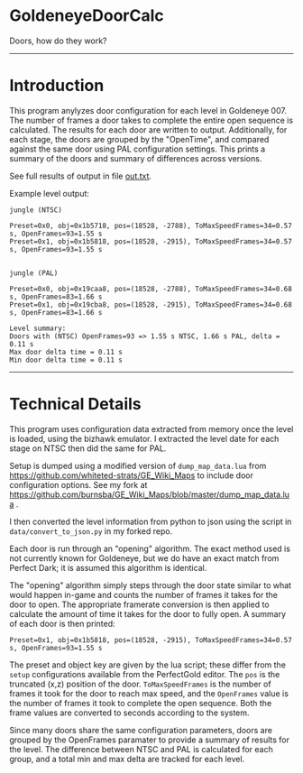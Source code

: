 # GoldeneyeDoorCalc
Doors, how do they work?

-----

# Introduction

This program anylyzes door configuration for each level in Goldeneye 007. The number of frames a door takes to complete the entire open sequence is calculated. The results for each door are written to output. Additionally, for each stage, the doors are grouped by the "OpenTime", and compared against the same door using PAL configuration settings. This prints a summary of the doors and summary of differences across versions.

See full results of output in file [out.txt](out.txt).

Example level output:

    jungle (NTSC)
    
    Preset=0x0, obj=0x1b5718, pos=(18528, -2788), ToMaxSpeedFrames=34=0.57 s, OpenFrames=93=1.55 s
    Preset=0x1, obj=0x1b5818, pos=(18528, -2915), ToMaxSpeedFrames=34=0.57 s, OpenFrames=93=1.55 s
    
    
    jungle (PAL)
    
    Preset=0x0, obj=0x19caa8, pos=(18528, -2788), ToMaxSpeedFrames=34=0.68 s, OpenFrames=83=1.66 s
    Preset=0x1, obj=0x19cba8, pos=(18528, -2915), ToMaxSpeedFrames=34=0.68 s, OpenFrames=83=1.66 s
    
    Level summary:
    Doors with (NTSC) OpenFrames=93 => 1.55 s NTSC, 1.66 s PAL, delta = 0.11 s
    Max door delta time = 0.11 s
    Min door delta time = 0.11 s
    
-----

# Technical Details

This program uses configuration data extracted from memory once the level is loaded, using the bizhawk emulator. I extracted the level date for each stage on NTSC then did the same for PAL.

Setup is dumped using a modified version of `dump_map_data.lua` from https://github.com/whiteted-strats/GE_Wiki_Maps to include door configuration options. See my fork at https://github.com/burnsba/GE_Wiki_Maps/blob/master/dump_map_data.lua .

I then converted the level information from python to json using the script in `data/convert_to_json.py` in my forked repo.

Each door is run through an "opening" algorithm. The exact method used is not currently known for Goldeneye, but we do have an exact match from Perfect Dark; it is assumed this algorithm is identical.

The "opening" algorithm simply steps through the door state similar to what would happen in-game and counts the number of frames it takes for the door to open. The appropriate framerate conversion is then applied to calculate the amount of time it takes for the door to fully open. A summary of each door is then printed:

    Preset=0x1, obj=0x1b5818, pos=(18528, -2915), ToMaxSpeedFrames=34=0.57 s, OpenFrames=93=1.55 s
    
The preset and object key are given by the lua script; these differ from the `setup` configurations available from the PerfectGold editor. The `pos` is the truncated (x,z) position of the door. `ToMaxSpeedFrames` is the number of frames it took for the door to reach max speed, and the `OpenFrames` value is the number of frames it took to complete the open sequence. Both the frame values are converted to seconds according to the system.

Since many doors share the same configuration parameters, doors are grouped by the OpenFrames paramater to provide a summary of results for the level. The difference between NTSC and PAL is calculated for each group, and a total min and max delta are tracked for each level.